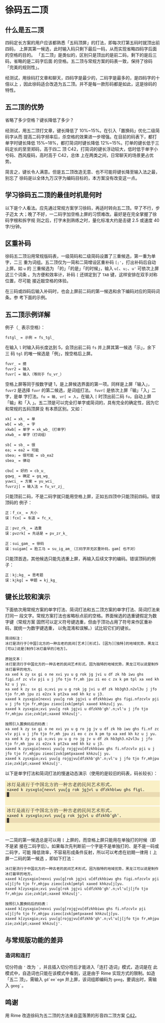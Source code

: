 # 徐码五二顶

## 什么是五二顶

四码定长方案的用户应该都熟悉「五码顶屏」的打法，即每次打第五码时就顶出前四码，
上屏其第一候选，此时输入码只剩下最后一码，从而实现省略四码字后面的空格的目的。
「五二顶」是类似的，区别只是顶出的是前二码，剩下的是后三码，省略的是二码字后面
的空格。五二顶与常规方案的码表一致，保持了徐码「完美的规则性」。

经测试，用徐码打文章和聊天，四码字是最少的，二码字是最多的，是四码字的十倍以上
，因此徐码适合改造为五二顶。并不是每一款形码都是如此，这是徐码的特性。

## 五二顶的优势

省略了多少空格？键长降低了多少？

经测试，用五二顶打文章，键长降低了 10%~15%。在引入「置换码」优化二级简码字从而
提高二码字频率后，杀空格的效果进一步增强。在目前的码表下，都打单字时键长降低
15%~18%，都打简词时键长降低 12%~15%。打单的键长低于三码定长的至至郑码，高于四二
顶 C42，打简词的键长浮动较大，低时低于单字小兮码、西风瘦码，高时高于 C42，总体
上在两类之间，日常聊天的场景更占优势。

简言之，键长令人满意。但是五二顶改造无意、也不可能将键长降至输入法之最，别忘了
徐码是以全体九万汉字为编码目标的，本方案没有改变这一点。

## 学习徐码五二顶的最佳时机是何时

以下是个人看法。应先通过常规方案学习徐码，再适时转向五二顶。早了不行，步子迈太
大；晚了不好，一二码字加空格上屏的习惯难改。最好是在完全掌握了徐码字根和拆字规
则之后，打字未到熟练之时，量化标准大约是击键 2.5 或速度 40 字/分钟。

## 区重补码

徐码五二顶沿用常规版码表，一级简码和二级简码设置了三重候选，第一重为单字，二三
重为词组。五二顶仅为一简和二简增设区重补码 `[;'`，打出补码后自动上屏。如 `u` 的
三重候选为 「的」「的是」「的时候」，输入 `u[`、`u;`、`u'` 可依次上屏这三个词条
。为方便和效率计，补码 `[` 还绑定到了 `TAB` 键，这样安排在双手对称位置，尽可能
接近敲空格的体验。

在三码或四码后输入补码时，也会上屏前二码的第一候选和余下编码对应的简码词条。参
考下面的示例。

## 五二顶示例详解

例子（`_` 表示空格）：

    fstgl_ = 示例 = fs_tgl_

在输入 `l` 时输入码长度达到 5，会顶出前二码 `fs` 并上屏其第一候选「示」，余下三
码 `tgl` 的唯一候选是「例」，按空格后上屏。

    fuvr_ = 摠
    fuvr2 = 输入
    fuvr[ = 输入（等同于 fu_vr_）

空格上屏等同于按数字键 1，是上屏候选界面的第一项。同样是上屏「输入」，`fuvr2`
是选择 `fuvr` 的第二候选，是词组打法。 `fuvr[` 是依次上屏「输」「入」二字，是单
字打法。`fu = 输, vr[ = 入`，在输入 `[` 时顶出前二码 `fu`，自动上屏「输」和「入
」。五二顶是可以完全打单字或简词的，具有完全的确定性，因为它和常规的五码顶屏没
有本质区别。又如：

    xk[ = xk_ = 单
    wb[ = wb_ = 字
    xkwb[ = 单字 = xk_wb_（打单字）
    xkwb_ = 单字（打词组）

    sb[ = sb_ = 很
    ea; = ea2 = 可能
    sbea; = 很可能 = sb_ea2
    sbea_ = 律动

    cbu[ = 好的 = cb_u_
    gqwg_ = 确定 = gq_wg_
    yuwci_ = 方案 = yu_wci_
    fuvrzj[ = 输入法 = fu_vr_zj_

只能顶前二码，不是二码字就只能用空格上屏，正如五四顶中只能顶前四码。错误顶码的
例子：

    正：f_cx_ = 大小
    误：fcx[ = 车道 = fc_x_

    正：pvz_rk_ = 选重
    误：pvzrk[ = 先话是 = pv_zr_k_

    正：sui_gam_ = 徐码
    误：suigam[ = 脸工马 = su_ig_am_（三码字并无区重补码，gam[ 也不对）

只能顶首选，其他候选只能先选重上屏，再输入后续文字的编码。错误顶码的例子：

    正：kj;kg_ = 思考题
    误：kjkg[ = 甲题 = kj_kg_

## 键长比较和演示

下面依次用常规方案的单字打法、简词打法和五二顶方案的单字打法、简词打法来打同一
段文字。常规方案打法也省略标点前的空格。界面候选的选重键假定为数字键（常规方案
固然可以定义符号键选重，但由于顶功占用了符号来作区重补码，就统一为数字键选重，
以免混淆和误解。）试比较它们的键长。

``` 
简词标注：
冰灯是流行于[中国]北方的一种古老的民间[艺术][形式]。[因为][独特]的地域优势，黑龙江[可以]说是[制作]冰灯最早的[地方]。

原始文本：
冰灯是流行于中国北方的一种古老的民间艺术形式。因为独特的地域优势，黑龙江可以说是制作冰灯最早的地方。
xa xed k zy sx gi o ne xvi yu u g rok jg jvi u df zk hb iwu ghs figi.nf zc vlv pji u j jfo tjo fr,mh jpu zi eo c zx k pm tpl xa xed kh kz u j yu.
xa xed k zy sx gi o;xvi yu u g rok jg jvi u df zk hb3gh3.n2vl3u j jfo tjo fr,mh jpu zi e2zx k pt2xa xed kh kz u j3.
xaxed k zysxgio[nexvi yuu[g rok jgjvi u dfzkhbiwu ghs figi.nfzcvlv pji u j jfo tjo fr,mhjpu zieoc[zxk[pmtpl xaxed khkzu[j yu.
xaxed k zysxgio;xvi yuu[g rok jgjvi u dfzkhb'gh'.n;vl'u j jfo tjo fr,mhjpu zie;zxk[pt;xaxed khkzu[j'.

按照引入置换码后的码表：
xa xed k zy sx gi o ne xvi yu u g ro jg jv u df zk hb iwu ghs fi.nf zc vlv pji u j jfo tjo fr,mh jpu zi eo c zx k pm tp xa xed kh kz u j yu.
xa xed k zy xs gi o;xvi yu u g ro jg jv u df zk hb3gh3.n2vl3u j jfo tjo fr,mh jpu zi e2zx k pt2xa xed kh kz u j3.
xaxed k zysxgio[nexvi yuu[g rojgjvu[dfzkhbiwu ghs fi.nfzcvlv pji u j jfo tjo fr,mhjpu zieoc[zxk[pmtpxaxed khkzu[j yu.
xaxed k zysxgio;xvi yuu[g rojgjvu[dfzkhb'gh'.n;vl'u j jfo tjo fr,mhjpu zie;zxk[pt;xaxed khkzu[j'.
```

以下是单字打法和简词打法的慢速动态演示（使用的是较旧的码表，码长较长）：

![单字打法](demo/xuma_52p_single_style.gif)
![简词打法](demo/xuma_52p_phrase_style.gif)

一二简的第一候选总是可以用 `[` 上屏的，而空格上屏只能用在单独打的时候（即不是紧
接在二码字后）。如果每次先判断前一个字是不是单独打的、是不是一码或二码字，可能
降低效率，不容易形成条件反射，所以可以考虑在初期一律用 `[` 上屏一二码的第一候选
，即如下打法：

```
冰灯是流行于中国北方的一种古老的民间艺术形式。因为独特的地域优势，黑龙江可以说是制作冰灯最早的地方。
xaxed k[zysxgio[nexvi yuu[g[rok jgjvi u[dfzkhbiwu ghs figi.nfzcvlv pji u[j[jfo tjo fr,mhjpu zieoc[zxk[pmtpl xaxed khkzu[j[yu.
xaxed k[zysxgio;xvi yuu[g[rok jgjvi u[dfzkhb'gh'.n;vl'u[j[jfo tjo fr,mhjpu zie;zxk[pt;xaxed khkzu[j'.

按照引入置换码后的码表：
xaxed k[zysxgio[nexvi yuu[g[rojgjvu[dfzkhbiwu ghs fi.nfzcvlv pji u[j[jfo tjo fr,mhjpu zieoc[zxk[pmtpxaxed khkzu[j[yu.
xaxed k[zysxgio;xvi yuu[g[rojgjvu[dfzkhb'gh'.n;vl'u[j[jfo tjo fr,mhjpu zie;zxk[pt;xaxed khkzu[j'.
```

## 与常规版功能的差异

### 造词和连打

切分符由 `'` 改为 `` ` ``，并且插入切分符后才能进入「连打·造词」模式，造词是在
此模式中，自造词也只能在该模式中看到，这是由于 Rime 实现方式的限制。如造「五二
顶」，需输入 ``gd`ee`egm`` 并上屏，该词组即编码为 `geeg`，要调出时，需输入 ``
geeg` ``。

## 鸣谢

用 Rime 改造徐码为五二顶的方法来自蓝落萧的形音四二顶方案
[C42](https://github.com/lanluoxiao/c42)。
